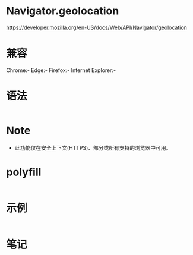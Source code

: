 # Navigator.geolocation

https://developer.mozilla.org/en-US/docs/Web/API/Navigator/geolocation

# 兼容

Chrome:-
Edge:-
Firefox:-
Internet Explorer:-

# 语法

```js

```

# Note

- 此功能仅在安全上下文(HTTPS)、部分或所有支持的浏览器中可用。

# polyfill

```js

```

# 示例

```js

```

# 笔记
